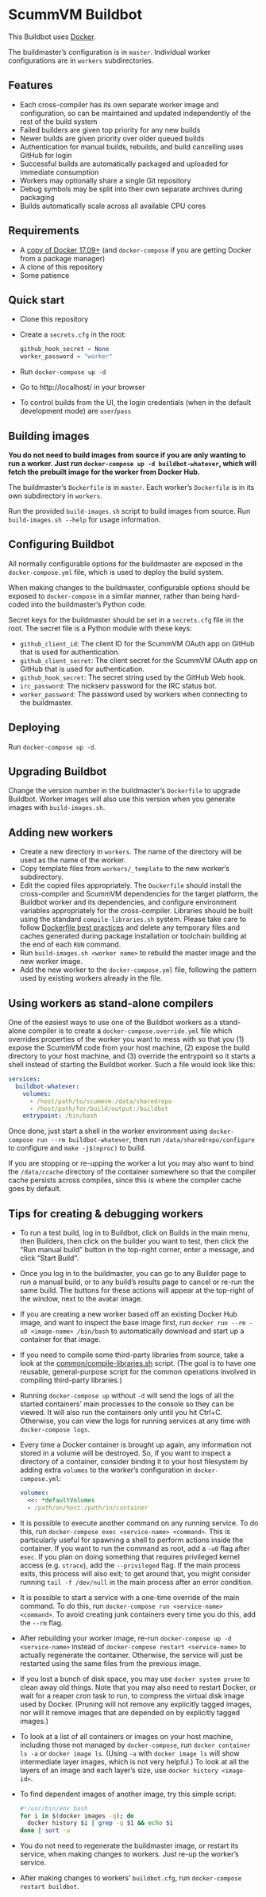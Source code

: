 # ScummVM Buildbot

This Buildbot uses [Docker](https://www.docker.com/).

The buildmaster’s configuration is in `master`. Individual worker configurations
are in `workers` subdirectories.

## Features

* Each cross-compiler has its own separate worker image and configuration, so
  can be maintained and updated independently of the rest of the build system
* Failed builders are given top priority for any new builds
* Newer builds are given priority over older queued builds
* Authentication for manual builds, rebuilds, and build cancelling uses GitHub
  for login
* Successful builds are automatically packaged and uploaded for immediate
  consumption
* Workers may optionally share a single Git repository
* Debug symbols may be split into their own separate archives during packaging
* Builds automatically scale across all available CPU cores

## Requirements

* A [copy of Docker 17.09+](https://www.docker.com/community-edition) (and
  `docker-compose` if you are getting Docker from a package manager)
* A clone of this repository
* Some patience

## Quick start

* Clone this repository
* Create a `secrets.cfg` in the root:

  ```python
  github_hook_secret = None
  worker_password = "worker"
  ```

* Run `docker-compose up -d`
* Go to http://localhost/ in your browser
* To control builds from the UI, the login credentials (when in the default
  development mode) are `user`/`pass`

## Building images

**You do not need to build images from source if you are only wanting to run a
worker. Just run `docker-compose up -d buildbot-whatever`, which will fetch the
prebuilt image for the worker from Docker Hub.**

The buildmaster’s `Dockerfile` is in `master`. Each worker’s `Dockerfile` is in
its own subdirectory in `workers`.

Run the provided `build-images.sh` script to build images from source. Run
`build-images.sh --help` for usage information.

## Configuring Buildbot

All normally configurable options for the buildmaster are exposed in the
`docker-compose.yml` file, which is used to deploy the build system.

When making changes to the buildmaster, configurable options should be exposed
to `docker-compose` in a similar manner, rather than being hard-coded into the
buildmaster’s Python code.

Secret keys for the buildmaster should be set in a `secrets.cfg` file in the
root. The secret file is a Python module with these keys:

* `github_client_id`: The client ID for the ScummVM OAuth app on GitHub that is
  used for authentication.
* `github_client_secret`: The client secret for the ScummVM OAuth app on GitHub
  that is used for authentication.
* `github_hook_secret`: The secret string used by the GitHub Web hook.
* `irc_password`: The nickserv password for the IRC status bot.
* `worker_password`: The password used by workers when connecting to the
  buildmaster.

## Deploying

Run `docker-compose up -d`.

## Upgrading Buildbot

Change the version number in the buildmaster’s `Dockerfile` to upgrade Buildbot.
Worker images will also use this version when you generate images with
`build-images.sh`.

## Adding new workers

* Create a new directory in `workers`. The name of the directory will be used as
  the name of the worker.
* Copy template files from `workers/_template` to the new worker’s subdirectory.
* Edit the copied files appropriately. The `Dockerfile` should install the
  cross-compiler and ScummVM dependencies for the target platform, the Buildbot
  worker and its dependencies, and configure environment variables appropriately
  for the cross-compiler. Libraries should be built using the standard
  `compile-libraries.sh` system. Please take care to follow
  [Dockerfile best practices](https://docs.docker.com/engine/userguide/eng-image/dockerfile_best-practices/)
  and delete any temporary files and caches generated during package
  installation or toolchain building at the end of each `RUN` command.
* Run `build-images.sh <worker name>` to rebuild the master image and the new
  worker image.
* Add the new worker to the `docker-compose.yml` file, following the pattern
  used by existing workers already in the file.

## Using workers as stand-alone compilers

One of the easiest ways to use one of the Buildbot workers as a stand-alone
compiler is to create a `docker-compose.override.yml` file which overrides
properties of the worker you want to mess with so that you (1) expose the
ScummVM code from your host machine, (2) expose the build directory to your host
machine, and (3) override the entrypoint so it starts a shell instead of
starting the Buildbot worker. Such a file would look like this:

```yaml
services:
  buildbot-whatever:
    volumes:
      - /host/path/to/scummvm:/data/sharedrepo
      - /host/path/for/build/output:/buildbot
    entrypoint: /bin/bash
```

Once done, just start a shell in the worker environment using
`docker-compose run --rm buildbot-whatever`, then run
`/data/sharedrepo/configure` to configure and `make -j$(nproc)` to build.

If you are stopping or re-upping the worker a lot you may also want to bind
the `/data/ccache` directory of the container somewhere so that the compiler
cache persists across compiles, since this is where the compiler cache goes by
default.

## Tips for creating & debugging workers

* To run a test build, log in to Buildbot, click on Builds in the main menu,
  then Builders, then click on the builder you want to test, then click the
  “Run manual build” button in the top-right corner, enter a message, and click
  “Start Build”.
* Once you log in to the buildmaster, you can go to any Builder page to run a
  manual build, or to any build’s results page to cancel or re-run the same
  build. The buttons for these actions will appear at the top-right of the
  window, next to the avatar image.
* If you are creating a new worker based off an existing Docker Hub image, and
  want to inspect the base image first, run
  `docker run --rm -u0 <image-name> /bin/bash` to automatically download and
  start up a container for that image.
* If you need to compile some third-party libraries from source, take a look at
  the [common/compile-libraries.sh](./common/compile-libraries.sh) script. (The
  goal is to have one reusable, general-purpose script for the common operations
  involved in compiling third-party libraries.)
* Running `docker-compose up` without `-d` will send the logs of all the started
  containers’ main processes to the console so they can be viewed. It will also
  run the containers only until you hit Ctrl+C. Otherwise, you can view the logs
  for running services at any time with `docker-compose logs`.
* Every time a Docker container is brought up again, any information not
  stored in a volume will be destroyed. So, if you want to inspect a directory
  of a container, consider binding it to your host filesystem by adding extra
  `volumes` to the worker’s configuration in `docker-compose.yml`:

  ```yaml
  volumes:
    <<: *defaultVolumes
    - /path/on/host:/path/in/container
  ```

* It is possible to execute another command on any running service. To do this,
  run `docker-compose exec <service-name> <command>`. This is particularly
  useful for spawning a shell to perform actions inside the container. If you
  want to run the command as root, add a `-u0` flag after `exec`. If you plan on
  doing something that requires privileged kernel access (e.g. `strace`), add
  the `--privileged` flag. If the main process exits, this process will also
  exit; to get around that, you might consider running `tail -f /dev/null` in
  the main process after an error condition.
* It is possible to start a service with a one-time override of the main
  command. To do this, run `docker-compose run <service-name> <command>`. To
  avoid creating junk containers every time you do this, add the `--rm` flag.
* After rebuilding your worker image, re-run
  `docker-compose up -d <service-name>` instead of
  `docker-compose restart <service-name>` to actually regenerate the container.
  Otherwise, the service will just be restarted using the same files from the
  previous image.
* If you lost a bunch of disk space, you may use `docker system prune` to clean
  away old things. Note that you may also need to restart Docker, or wait for a
  reaper cron task to run, to compress the virtual disk image used by Docker.
  (Pruning will not remove any explicitly tagged images, nor will it remove
  images that are depended on by explicitly tagged images.)
* To look at a list of all containers or images on your host machine, including
  those not managed by `docker-compose`, run `docker container ls -a` or
  `docker image ls`. (Using `-a` with `docker image ls` will show intermediate
  layer images, which is not very helpful.) To look at all the layers of an
  image and each layer’s size, use `docker history <image-id>`.
* To find dependent images of another image, try this simple script:

  ```bash
  #!/usr/bin/env bash
  for i in $(docker images -q); do
    docker history $i | grep -q $1 && echo $i
  done | sort -u
  ```

* You do not need to regenerate the buildmaster image, or restart its service,
  when making changes to workers. Just re-up the worker’s service.
* After making changes to workers’ `buildbot.cfg`, run
  `docker-compose restart buildbot`.
